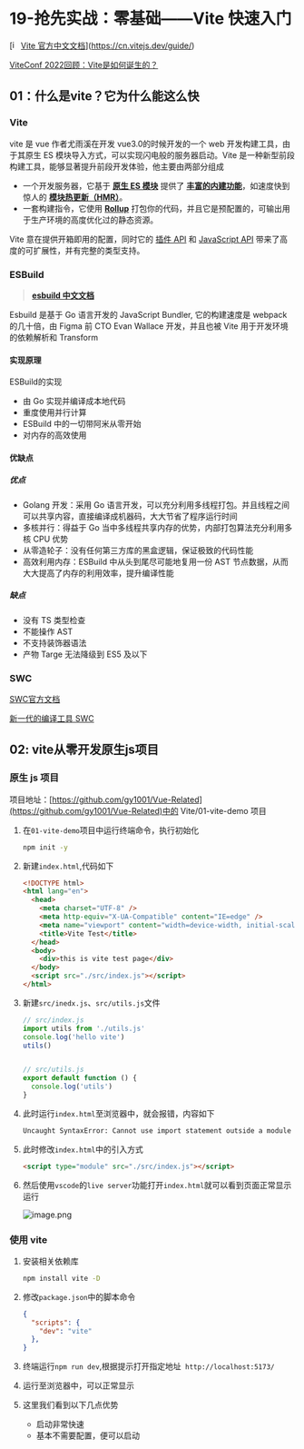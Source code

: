 # 19-抢先实战：零基础——Vite 快速入门

[[<img src="https://cn.vitejs.dev/logo.svg" alt="img" style="height: 15px" />Vite 官方中文文档](https://cn.vitejs.dev/)](https://cn.vitejs.dev/guide/)

[ViteConf 2022回顾：Vite是如何诞生的？](https://juejin.cn/post/7156429071478423588)

## 01：什么是vite？它为什么能这么快

### Vite

vite 是 vue 作者尤雨溪在开发 vue3.0的时候开发的一个 web 开发构建工具，由于其原生 ES 模块导入方式，可以实现闪电般的服务器启动。Vite 是一种新型前段构建工具，能够显著提升前段开发体验，他主要由两部分组成

* 一个开发服务器，它基于 **[原生 ES 模块](https://developer.mozilla.org/en-US/docs/Web/JavaScript/Guide/Modules)** 提供了 [**丰富的内建功能**](https://cn.vitejs.dev/guide/features.html)，如速度快到惊人的 [**模块热更新（HMR）**](https://cn.vitejs.dev/guide/features.html#hot-module-replacement)。
* 一套构建指令，它使用 [**Rollup**](https://rollupjs.org/) 打包你的代码，并且它是预配置的，可输出用于生产环境的高度优化过的静态资源。

Vite 意在提供开箱即用的配置，同时它的 [插件 API](https://cn.vitejs.dev/guide/api-plugin.html) 和 [JavaScript API](https://cn.vitejs.dev/guide/api-javascript.html) 带来了高度的可扩展性，并有完整的类型支持。

### ESBuild

> [**esbuild 中文文档**](https://esbuild.docschina.org/)

Esbuild 是基于 Go 语言开发的 JavaScript Bundler, 它的构建速度是 webpack 的几十倍，由 Figma 前 CTO Evan Wallace 开发，并且也被 Vite 用于开发环境的依赖解析和 Transform

#### 实现原理

ESBuild的实现

* 由 Go 实现并编译成本地代码
* 重度使用并行计算
* ESBuild 中的一切带阿米从零开始
* 对内存的高效使用

#### 优缺点

##### 优点

* Golang 开发：采用 Go 语言开发，可以充分利用多线程打包。并且线程之间可以共享内容，直接编译成机器码，大大节省了程序运行时间
* 多核并行：得益于 Go 当中多线程共享内存的优势，内部打包算法充分利用多核 CPU 优势
* 从零造轮子：没有任何第三方库的黑盒逻辑，保证极致的代码性能
* 高效利用内存：ESBuild 中从头到尾尽可能地复用一份 AST 节点数据，从而大大提高了内存的利用效率，提升编译性能

##### 缺点

* 没有 TS 类型检查
* 不能操作 AST
* 不支持装饰器语法
* 产物 Targe 无法降级到 ES5 及以下

### SWC

[SWC官方文档](https://swc.rs/docs/getting-started)

[新一代的编译工具 SWC](https://juejin.cn/post/7052644023651008548)

## 02: vite从零开发原生js项目

### 原生 js 项目

项目地址：[https://github.com/gy1001/Vue-Related](https://github.com/gy1001/Vue-Related)中的 Vite/01-vite-demo 项目

1. 在`01-vite-demo`项目中运行终端命令，执行初始化

   ```bash
   npm init -y
   ```

2. 新建`index.html`,代码如下

   ```html
   <!DOCTYPE html>
   <html lang="en">
     <head>
       <meta charset="UTF-8" />
       <meta http-equiv="X-UA-Compatible" content="IE=edge" />
       <meta name="viewport" content="width=device-width, initial-scale=1.0" />
       <title>Vite Test</title>
     </head>
     <body>
       <div>this is vite test page</div>
     </body>
     <script src="./src/index.js"></script>
   </html>
   ```

3. 新建`src/inedx.js`、`src/utils.js`文件

   ```javascript
   // src/index.js
   import utils from './utils.js'
   console.log('hello vite')
   utils()
   
   
   // src/utils.js
   export default function () {
     console.log('utils')
   }
   ```

4. 此时运行`index.html`至浏览器中，就会报错，内容如下

   ```bash
   Uncaught SyntaxError: Cannot use import statement outside a module
   ```

5. 此时修改`index.html`中的引入方式

   ```html
   <script type="module" src="./src/index.js"></script>
   ```

6. 然后使用`vscode`的`live server`功能打开`index.html`就可以看到页面正常显示运行

   ![image.png](https://p1-juejin.byteimg.com/tos-cn-i-k3u1fbpfcp/52eab433d5064eb38faf5d1d89a5d69a~tplv-k3u1fbpfcp-watermark.image?)

### 使用 vite

1. 安装相关依赖库

   ```bash
   npm install vite -D
   ```

2. 修改`package.json`中的脚本命令

   ```json
   {
     "scripts": {
       "dev": "vite"
     },
   }
   ```

3. 终端运行`npm run dev`,根据提示打开指定地址` http://localhost:5173/`

4. 运行至浏览器中，可以正常显示

5. 这里我们看到以下几点优势

   * 启动非常快速
   * 基本不需要配置，便可以启动

